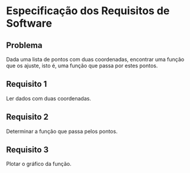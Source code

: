# Especificação dos Requisitos de Software

## Problema

Dada uma lista de pontos com duas coordenadas, encontrar uma função que os ajuste, isto é, uma função que passa por estes pontos.

## Requisito 1

Ler dados com duas coordenadas.

## Requisito 2

Determinar a função que passa pelos pontos.

## Requisito 3

Plotar o gráfico da função.